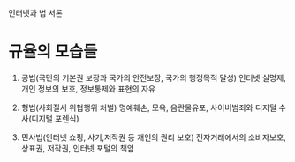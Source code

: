 인터넷과 법 서론

# 규율의 모습들

1) 공법(국민의 기본권 보장과 국가의 안전보장, 국가의 행정목적 달성)
인터넷 실명제, 개인 정보의 보호, 정보통제와 표현의 자유

2) 형법(사회질서 위협행위 처벌)
명예훼손, 모욕, 음란물유포, 사이버범죄와 디지털 수사(디지털 포렌식)

3) 민사법(인터넷 쇼핑, 사기,저작권 등 개인의 권리 보호)
전자거래에서의 소비자보호, 상표권, 저작권, 인터넷 포털의 책임


